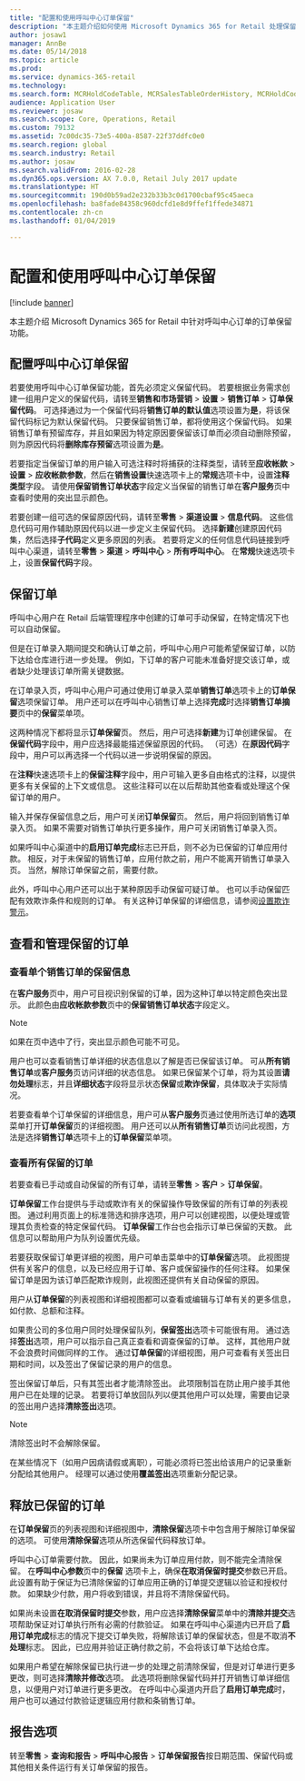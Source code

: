 ```yaml
---
title: "配置和使用呼叫中心订单保留"
description: "本主题介绍如何使用 Microsoft Dynamics 365 for Retail 处理保留订单。"
author: josaw1
manager: AnnBe
ms.date: 05/14/2018
ms.topic: article
ms.prod: 
ms.service: dynamics-365-retail
ms.technology: 
ms.search.form: MCRHoldCodeTable, MCRSalesTableOrderHistory, MCRHoldCodeTrans
audience: Application User
ms.reviewer: josaw
ms.search.scope: Core, Operations, Retail
ms.custom: 79132
ms.assetid: 7c00dc35-73e5-400a-8587-22f37ddfc0e0
ms.search.region: global
ms.search.industry: Retail
ms.author: josaw
ms.search.validFrom: 2016-02-28
ms.dyn365.ops.version: AX 7.0.0, Retail July 2017 update
ms.translationtype: HT
ms.sourcegitcommit: 190d0b59ad2e232b33b3c0d1700cbaf95c45aeca
ms.openlocfilehash: ba8fade84358c960dcfd1e8d9ffef1ffede34871
ms.contentlocale: zh-cn
ms.lasthandoff: 01/04/2019

---
```


# <a name="configure-and-work-with-call-center-order-holds"></a>配置和使用呼叫中心订单保留

[!include [banner](includes/banner.md)]

本主题介绍 Microsoft Dynamics 365 for Retail 中针对呼叫中心订单的订单保留功能。

## <a name="configuring-call-center-order-holds"></a>配置呼叫中心订单保留

若要使用呼叫中心订单保留功能，首先必须定义保留代码。 若要根据业务需求创建一组用户定义的保留代码，请转至**销售和市场营销** \> **设置** \> **销售订单** \> **订单保留代码**。 可选择通过为一个保留代码将**销售订单的默认值**选项设置为**是**，将该保留代码标记为默认保留代码。 只要保留销售订单，都将使用这个保留代码。 如果销售订单有预留库存，并且如果因为特定原因要保留该订单而必须自动删除预留，则为原因代码将**删除库存预留**选项设置为**是**。

若要指定当保留订单的用户输入可选注释时将捕获的注释类型，请转至**应收帐款** \> **设置** \> **应收帐款参数**，然后在**销售设置**快速选项卡上的**常规**选项卡中，设置**注释类型**字段。 请使用**保留销售订单状态**字段定义当保留的销售订单在**客户服务**页中查看时使用的突出显示颜色。

若要创建一组可选的保留原因代码，请转至**零售** \> **渠道设置** \> **信息代码**。 这些信息代码可用作辅助原因代码以进一步定义主保留代码。 选择**新建**创建原因代码集，然后选择**子代码**定义更多原因的列表。 若要将定义的任何信息代码链接到呼叫中心渠道，请转至**零售** \> **渠道** \> **呼叫中心** \> **所有呼叫中心**。 在**常规**快速选项卡上，设置**保留代码**字段。

## <a name="putting-orders-on-hold"></a>保留订单

呼叫中心用户在 Retail 后端管理程序中创建的订单可手动保留，在特定情况下也可以自动保留。

但是在订单录入期间提交和确认订单之前，呼叫中心用户可能希望保留订单，以防下达给仓库进行进一步处理。 例如，下订单的客户可能未准备好提交该订单，或者缺少处理该订单所需关键数据。

在订单录入页，呼叫中心用户可通过使用订单录入菜单**销售订单**选项卡上的**订单保留**选项保留订单。 用户还可以在呼叫中心销售订单上选择**完成**时选择**销售订单摘要**页中的**保留**菜单项。

这两种情况下都将显示**订单保留**页。 然后，用户可选择**新建**为订单创建保留。 在**保留代码**字段中，用户应选择最能描述保留原因的代码。 （可选）在**原因代码**字段中，用户可以再选择一个代码以进一步说明保留的原因。

在**注释**快速选项卡上的**保留注释**字段中，用户可输入更多自由格式的注释，以提供更多有关保留的上下文或信息。 这些注释可以在以后帮助其他查看或处理这个保留订单的用户。

输入并保存保留信息之后，用户可关闭**订单保留**页。 然后，用户将回到销售订单录入页。 如果不需要对销售订单执行更多操作，用户可关闭销售订单录入页。

如果呼叫中心渠道中的**启用订单完成**标志已开启，则不必为已保留的订单应用付款。 相反，对于未保留的销售订单，应用付款之前，用户不能离开销售订单录入页。 当然，解除订单保留之前，需要付款。

此外，呼叫中心用户还可以出于某种原因手动保留可疑订单。 也可以手动保留匹配有效欺诈条件和规则的订单。 有关这种订单保留的详细信息，请参阅[设置欺诈警示](https://docs.microsoft.com/dynamics365/unified-operations/retail/set-up-fraud-alerts)。

## <a name="viewing-and-managing-orders-that-are-on-hold"></a>查看和管理保留的订单

### <a name="viewing-hold-information-for-a-single-sales-order"></a>查看单个销售订单的保留信息

在**客户服务**页中，用户可目视识别保留的订单，因为这种订单以特定颜色突出显示。 此颜色由**应收帐款参数**页中的**保留销售订单状态**字段定义。

> [!NOTE]
> 如果在页中选中了行，突出显示颜色可能不可见。

用户也可以查看销售订单详细的状态信息以了解是否已保留该订单。 可从**所有销售订单**或**客户服务**页访问详细的状态信息。 如果已保留某个订单，将为其设置**请勿处理**标志，并且**详细状态**字段将显示状态**保留**或**欺诈保留**，具体取决于实际情况。

若要查看单个订单保留的详细信息，用户可从**客户服务**页通过使用所选订单的**选项**菜单打开**订单保留**页的详细视图。 用户还可以从**所有销售订单**页访问此视图，方法是选择**销售订单**选项卡上的**订单保留**菜单项。

### <a name="viewing-all-orders-that-are-on-hold"></a>查看所有保留的订单

若要查看已手动或自动保留的所有订单，请转至**零售** \> **客户** \> **订单保留**。

**订单保留**工作台提供与手动或欺诈有关的保留操作导致保留的所有订单的列表视图。 通过利用页面上的标准筛选和排序选项，用户可以创建视图，以便处理或管理其负责检查的特定保留代码。 **订单保留**工作台也会指示订单已保留的天数。 此信息可以帮助用户为队列设置优先级。

若要获取保留订单更详细的视图，用户可单击菜单中的**订单保留**选项。 此视图提供有关客户的信息，以及已经应用于订单、客户或保留操作的任何注释。 如果保留订单是因为该订单匹配欺诈规则，此视图还提供有关自动保留的原因。

用户从**订单保留**的列表视图和详细视图都可以查看或编辑与订单有关的更多信息，如付款、总额和注释。

如果贵公司的多位用户同时处理保留队列，**保留签出**选项卡可能很有用。 通过选择**签出**选项，用户可以指示自己真正查看和调查保留的订单。 这样，其他用户就不会浪费时间做同样的工作。 通过**订单保留**的详细视图，用户可查看有关签出日期和时间，以及签出了保留记录的用户的信息。

签出保留订单后，只有其签出者才能清除签出。 此项限制旨在防止用户接手其他用户已在处理的记录。 若要将订单放回队列以便其他用户可以处理，需要由记录的签出用户选择**清除签出**选项。

> [!NOTE]
> 清除签出时不会解除保留。

在某些情况下（如用户因病请假或离职），可能必须将已签出给该用户的记录重新分配给其他用户。 经理可以通过使用**覆盖签出**选项重新分配记录。

## <a name="releasing-orders-that-are-on-hold"></a>释放已保留的订单

在**订单保留**页的列表视图和详细视图中，**清除保留**选项卡中包含用于解除订单保留的选项。 可使用**清除保留**选项从所选保留代码释放订单。

呼叫中心订单需要付款。 因此，如果尚未为订单应用付款，则不能完全清除保留。 在**呼叫中心参数**页中的**保留** 选项卡上，确保**在取消保留时提交**参数已开启。 此设置有助于保证为已清除保留的订单应用正确的订单提交逻辑以验证和授权付款。 如果缺少付款，用户将收到错误，并且将不清除保留代码。

如果尚未设置**在取消保留时提交**参数，用户应选择**清除保留**菜单中的**清除并提交**选项帮助保证对订单执行所有必需的付款验证。 如果在呼叫中心渠道内已开启了**启用订单完成**标志的情况下提交订单失败，将解除该订单的保留状态，但是不取消**不处理**标志。 因此，已应用并验证正确付款之前，不会将该订单下达给仓库。

如果用户希望在解除保留已执行进一步的处理之前清除保留，但是对订单进行更多更改，则可选择**清除并修改**选项。 此选项将删除保留代码并打开销售订单详细信息，以便用户对订单进行更多更改。 在呼叫中心渠道内开启了**启用订单完成**时，用户也可以通过付款验证逻辑应用付款和条销售订单。

## <a name="reporting-options"></a>报告选项

转至**零售** \> **查询和报告** \> **呼叫中心报告** \> **订单保留报告**按日期范围、保留代码或其他相关条件运行有关订单保留的报告。

